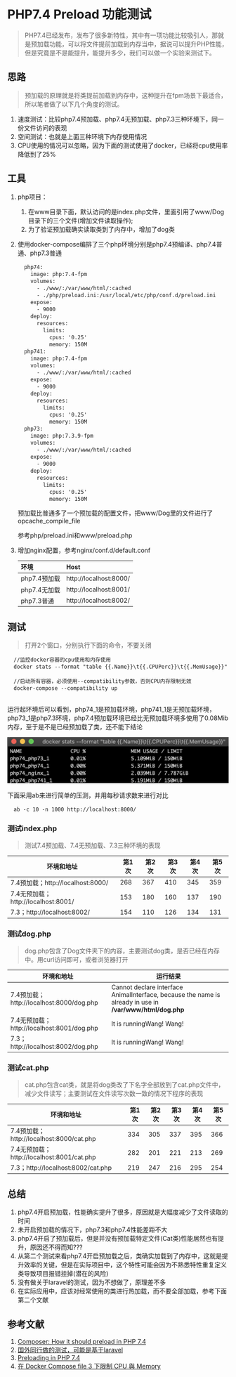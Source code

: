 # PHP7.4 Preload 功能测试

> PHP7.4已经发布，发布了很多新特性，其中有一项功能比较吸引人，那就是预加载功能，可以将文件提前加载到内存当中，据说可以提升PHP性能，但是究竟是不是能提升，能提升多少，我们可以做一个实验来测试下。

## 思路
> 预加载的原理就是将类提前加载到内存中，这种提升在fpm场景下最适合，所以笔者做了以下几个角度的测试。
1. 速度测试：比较php7.4预加载、php7.4无预加载、php7.3三种环境下，同一份文件访问的表现
2. 空间测试：也就是上面三种环境下内存使用情况
3. CPU使用的情况可以忽略，因为下面的测试使用了docker，已经将cpu使用率降低到了25%

## 工具

1. php项目：

    1) 在www目录下面，默认访问的是index.php文件，里面引用了www/Dog目录下的三个文件(增加文件读取操作);
    2) 为了验证预加载确实读取类到了内存中，增加了dog类

2. 使用docker-compose编排了三个php环境分别是php7.4预编译、php7.4普通、php7.3普通

    ```
      php74:
        image: php:7.4-fpm
        volumes:
          - ./www/:/var/www/html/:cached
          - ./php/preload.ini:/usr/local/etc/php/conf.d/preload.ini
        expose:
          - 9000
        deploy:
          resources:
            limits:
              cpus: '0.25'
              memory: 150M
      php741:
        image: php:7.4-fpm
        volumes:
          - ./www/:/var/www/html/:cached
        expose:
          - 9000
        deploy:
          resources:
            limits:
              cpus: '0.25'
              memory: 150M
      php73:
        image: php:7.3.9-fpm
        volumes:
          - ./www/:/var/www/html/:cached
        expose:
          - 9000
        deploy:
          resources:
            limits:
              cpus: '0.25'
              memory: 150M
    ```
    预加载比普通多了一个预加载的配置文件，把www/Dog里的文件进行了opcache_compile_file
    
    参考php/preload.ini和www/preload.php
3. 增加nginx配置，参考nginx/conf.d/default.conf

    | 环境  | Host |
    | --- | --- |
    |php7.4预加载 |http://localhost:8000/   |
    |php7.4无加载 |http://localhost:8001/   |
    |php7.3普通 |http://localhost:8002/   |

## 测试
> 打开2个窗口，分别执行下面的命令，不要关闭
```
  //监控docker容器的cpu使用和内存使用
  docker stats --format "table {{.Name}}\t{{.CPUPerc}}\t{{.MemUsage}}"
  
  //启动所有容器，必须使用--compatibility参数，否则CPU内存限制无效
  docker-compose --compatibility up
  
```
运行起环境后可以看到，php74_1是预加载环境，php741_1是无预加载环境，php73_1是php7.3环境，php7.4预加载环境已经比无预加载环境多使用了0.08Mib内存，至于是不是已经预加载了类，还不能下结论

![image](images/init_status.png)

下面采用ab来进行简单的压测，并用每秒请求数来进行对比
```
  ab -c 10 -n 1000 http://localhost:8000/
```


### 测试index.php
> 测试7.4预加载、7.4无预加载、7.3三种环境的表现

| 环境和地址  | 第1次 | 第2次| 第3次| 第4次 | 第5次 |
|---|---|---|---|---|---|
|7.4预加载；http://localhost:8000/   | 268 | 367  | 410  | 345  | 359  |
|7.4无预加载；http://localhost:8001/   | 153  | 180  | 160  | 137  | 190  |
|7.3；http://localhost:8002/   | 154  | 110  | 126  | 134  | 131  |



### 测试dog.php
> dog.php包含了Dog文件夹下的内容，主要测试dog类，是否已经在内存中。用curl访问即可，或者浏览器打开

| 环境和地址  | 运行结果 | 
|---|---|
|7.4预加载；http://localhost:8000/dog.php   | Cannot declare interface AnimalInterface, because the name is already in use in <b>/var/www/html/dog.php |
|7.4无预加载；http://localhost:8001/dog.php   | It is runningWang! Wang!  |
|7.3；http://localhost:8002/dog.php   | It is runningWang! Wang!  | 

### 测试cat.php
> cat.php包含cat类，就是将dog类改了下名字全部放到了cat.php文件中，减少文件读写；主要测试在文件读写次数一致的情况下程序的表现

| 环境和地址  | 第1次 | 第2次| 第3次| 第4次 | 第5次 |
|---|---|---|---|---|---|
|7.4预加载；http://localhost:8000/cat.php   | 334 | 305  | 337  | 395  | 366  |
|7.4无预加载；http://localhost:8001/cat.php   | 282  | 201  | 221  | 213  | 269  |
|7.3；http://localhost:8002/cat.php   | 219  | 247  | 216  | 295  | 254  |

## 总结

1. php7.4开启预加载，性能确实提升了很多，原因就是大幅度减少了文件读取的时间
2. 未开启预加载的情况下，php7.3和php7.4性能差距不大
3. php7.4开启了预加载后，但是并没有预加载特定文件(Cat类)性能居然也有提升，原因还不得而知???
4. 从第二个测试来看php7.4开启预加载之后，类确实加载到了内存中，这就是提升效率的关键，但是在实际项目中，这个特性可能会因为不熟悉特性重复定义类导致项目报错挂掉(潜在的风险)
5. 没有做关于laravel的测试，因为不想做了，原理差不多
6. 在实际应用中，应该对经常使用的类进行热加载，而不要全部加载，参考下面第二个文献

## 参考文献

1. [Composer: How it should preload in PHP 7.4](https://medium.com/swlh/composer-how-it-should-preload-in-php-7-4-3f8d19fda40)
2. [国外同行做的测试，可能是基于laravel](https://github.com/composer/composer/issues/7777#issuecomment-440268416)
3. [Preloading in PHP 7.4](https://stitcher.io/blog/preloading-in-php-74)
4. [在 Docker Compose file 3 下限制 CPU 與 Memory](https://blog.yowko.com/docker-compose-3-cpu-memory-limit/)
